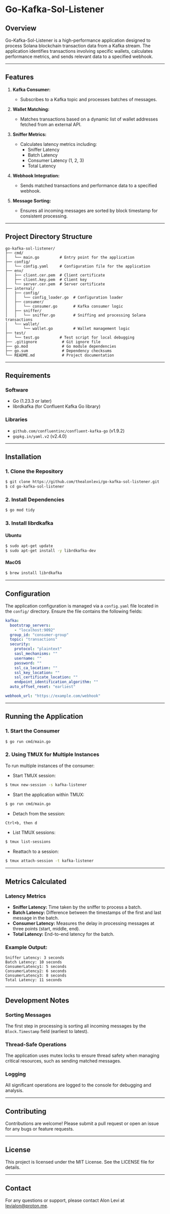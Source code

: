 # Go-Kafka-Sol-Listener

## Overview

Go-Kafka-Sol-Listener is a high-performance application designed to process Solana blockchain transaction data from a Kafka stream. The application identifies transactions involving specific wallets, calculates performance metrics, and sends relevant data to a specified webhook.

---

## Features

1. **Kafka Consumer:**
   - Subscribes to a Kafka topic and processes batches of messages.

2. **Wallet Matching:**
   - Matches transactions based on a dynamic list of wallet addresses fetched from an external API.

3. **Sniffer Metrics:**
   - Calculates latency metrics including:
     - Sniffer Latency
     - Batch Latency
     - Consumer Latency (1, 2, 3)
     - Total Latency

4. **Webhook Integration:**
   - Sends matched transactions and performance data to a specified webhook.

5. **Message Sorting:**
   - Ensures all incoming messages are sorted by block timestamp for consistent processing.

---

## Project Directory Structure

```
go-kafka-sol-listener/
├── cmd/
│   └── main.go         # Entry point for the application
├── config/
│   └── config.yaml     # Configuration file for the application
├── env/
│   ├── client.cer.pem  # Client certificate
│   ├── client.key.pem  # Client key
│   └── server.cer.pem  # Server certificate
├── internal/
│   ├── config/
│   │   └── config_loader.go  # Configuration loader
│   ├── consumer/
│   │   └── consumer.go       # Kafka consumer logic
│   ├── sniffer/
│   │   └── sniffer.go        # Sniffing and processing Solana transactions
│   └── wallet/
│       └── wallet.go         # Wallet management logic
├── test/
│   └── test.go         # Test script for local debugging
├── .gitignore           # Git ignore file
├── go.mod               # Go module dependencies
├── go.sum               # Dependency checksums
└── README.md            # Project documentation
```

---

## Requirements

### Software
- Go (1.23.3 or later)
- librdkafka (for Confluent Kafka Go library)

### Libraries
- `github.com/confluentinc/confluent-kafka-go` (v1.9.2)
- `gopkg.in/yaml.v2` (v2.4.0)

---

## Installation

### 1. Clone the Repository
```bash
$ git clone https://github.com/thealonlevi/go-kafka-sol-listener.git
$ cd go-kafka-sol-listener
```

### 2. Install Dependencies
```bash
$ go mod tidy
```

### 3. Install librdkafka
#### Ubuntu
```bash
$ sudo apt-get update
$ sudo apt-get install -y librdkafka-dev
```
#### MacOS
```bash
$ brew install librdkafka
```

---

## Configuration

The application configuration is managed via a `config.yaml` file located in the `config/` directory. Ensure the file contains the following fields:

```yaml
kafka:
  bootstrap_servers:
    - "localhost:9092"
  group_id: "consumer-group"
  topic: "transactions"
  security:
    protocol: "plaintext"
    sasl_mechanisms: ""
    username: ""
    password: ""
    ssl_ca_location: ""
    ssl_key_location: ""
    ssl_certificate_location: ""
    endpoint_identification_algorithm: ""
  auto_offset_reset: "earliest"

webhook_url: "https://example.com/webhook"
```

---

## Running the Application

### 1. Start the Consumer
```bash
$ go run cmd/main.go
```

### 2. Using TMUX for Multiple Instances
To run multiple instances of the consumer:

- Start TMUX session:
```bash
$ tmux new-session -s kafka-listener
```
- Start the application within TMUX:
```bash
$ go run cmd/main.go
```
- Detach from the session:
```bash
Ctrl+b, then d
```
- List TMUX sessions:
```bash
$ tmux list-sessions
```
- Reattach to a session:
```bash
$ tmux attach-session -t kafka-listener
```

---

## Metrics Calculated

### Latency Metrics
- **Sniffer Latency:** Time taken by the sniffer to process a batch.
- **Batch Latency:** Difference between the timestamps of the first and last message in the batch.
- **Consumer Latency:** Measures the delay in processing messages at three points (start, middle, end).
- **Total Latency:** End-to-end latency for the batch.

### Example Output:
```plaintext
Sniffer Latency: 3 seconds
Batch Latency: 10 seconds
ConsumerLatency1: 5 seconds
ConsumerLatency2: 6 seconds
ConsumerLatency3: 8 seconds
Total Latency: 11 seconds
```

---

## Development Notes

### Sorting Messages
The first step in processing is sorting all incoming messages by the `Block.Timestamp` field (earliest to latest).

### Thread-Safe Operations
The application uses mutex locks to ensure thread safety when managing critical resources, such as sending matched messages.

### Logging
All significant operations are logged to the console for debugging and analysis.

---

## Contributing
Contributions are welcome! Please submit a pull request or open an issue for any bugs or feature requests.

---

## License
This project is licensed under the MIT License. See the LICENSE file for details.

---

## Contact
For any questions or support, please contact Alon Levi at [levialon@proton.me](mailto:levialon@proton.me).

